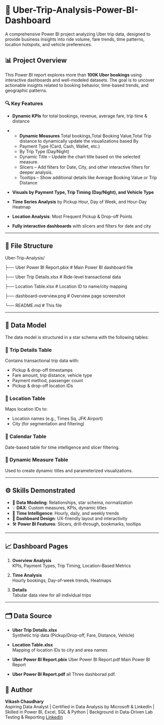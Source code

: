 # 🚖 Uber-Trip-Analysis-Power-BI-Dashboard

A comprehensive Power BI project analyzing Uber trip data, designed to provide business insights into ride volume, fare trends, time patterns, location hotspots, and vehicle preferences.

## 📊 Project Overview

This Power BI report explores more than **100K Uber bookings** using interactive dashboards and well-modeled datasets. The goal is to uncover actionable insights related to booking behavior, time-based trends, and geographic patterns.

### 🔍 Key Features

- **Dynamic KPIs** for total bookings, revenue, average fare, trip time & distance
- - **Dynamic Measures** Total bookings,Total Booking Value,Total Trip distance to dynamically update the visualizations based By
  - Payment Type (Card, Cash, Wallet, etc.)
  - By Trip Type (Day/Night)
  - Dynamic Title – Update the chart title based on the selected measure.
  - Slicers – Add filters for Date, City, and other interactive filters for deeper analysis.
  - Tooltips – Show additional details like Average Booking Value or Trip Distance

- **Visuals by Payment Type, Trip Timing (Day/Night), and Vehicle Type**
- **Time Series Analysis** by Pickup Hour, Day of Week, and Hour-Day Heatmap
- **Location Analysis**: Most Frequent Pickup & Drop-off Points
- **Fully interactive dashboards** with slicers and filters for date and city

---

## 📁 File Structure

Uber-Trip-Analysis/

├── Uber Power BI Report.pbix # Main Power BI dashboard file

├── Uber Trip Details.xlsx # Ride-level transactional data

├── Location Table.xlsx # Location ID to name/city mapping

├── dashboard-overview.png # Overview page screenshot

└── README.md # This file

---

## 🧩 Data Model

The data model is structured in a star schema with the following tables:

### 🔹 Trip Details Table
Contains transactional trip data with:
- Pickup & drop-off timestamps
- Fare amount, trip distance, vehicle type
- Payment method, passenger count
- Pickup & drop-off location IDs

### 🔹 Location Table
Maps location IDs to:
- Location names (e.g., Times Sq, JFK Airport)
- City (for segmentation and filtering)

### 🔹 Calendar Table
Date-based table for time intelligence and slicer filtering.

### 🔹 Dynamic Measure Table
Used to create dynamic titles and parameterized visualizations.

---

## ⚙️ Skills Demonstrated

- 📐 **Data Modeling**: Relationships, star schema, normalization
- 💡 **DAX**: Custom measures, KPIs, dynamic titles
- 🧭 **Time Intelligence**: Hourly, daily, and weekly trends
- 🎨 **Dashboard Design**: UX-friendly layout and interactivity
- 🛠 **Power BI Features**: Slicers, drill-through, bookmarks, tooltips

---

## 📈 Dashboard Pages

1. **Overview Analysis**  
   KPIs, Payment Types, Trip Timing, Location-Based Metrics

2. **Time Analysis**  
   Hourly bookings, Day-of-week trends, Heatmaps

3. **Details**  
   Tabular data view for all individual trips

---

## 🗂 Data Source

- **Uber Trip Details.xlsx**  
  Synthetic trip data (Pickup/Drop-off, Fare, Distance, Vehicle)

- **Location Table.xlsx**  
  Mapping of location IDs to city and area names

- **Uber Power BI Report.pbix**  Uber Power BI Report.pdf
  Main Power BI Report

- **Uber Power BI Report.pdf**
 all Three dashborad pdf.

## 📌 Author

**Vikash Chaudhary**  
Aspiring Data Analyst | Certified in Data Analysis by Microsoft & LinkedIn | Skilled in Power BI, Excel, SQL & Python | Background in Data-Driven Lab Testing & Reporting
[LinkedIn](https://www.linkedin.com/in/vikash-chaudhary-12b27a1b4)

